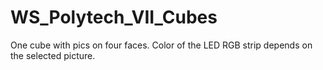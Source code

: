 # WS_Polytech_VII_Cubes

One cube with pics on four faces. 
Color of the LED RGB strip depends on the selected picture.
